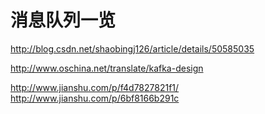 # 消息队列一览


http://blog.csdn.net/shaobingj126/article/details/50585035

http://www.oschina.net/translate/kafka-design

http://www.jianshu.com/p/f4d7827821f1/
http://www.jianshu.com/p/6bf8166b291c